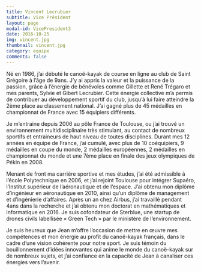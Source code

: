 ```yaml
---
title: Vincent Lecrubier
subtitle: Vice Président
layout: page
modal-id: VicePresident3
date: 2016-10-25
img: vincent.jpg
thumbnail: vincent.jpg
category: equipe
comments: false
---
```


Né en 1986, j’ai débuté le canoë-kayak de course en ligne au club de Saint Grégoire à l’âge de 9ans. J’y ai appris la valeur et la puissance de la passion, grâce à l’énergie de bénévoles comme Gillette et René Trégaro et mes parents, Sylvie et Gibert Lecrubier. Cette énergie collective m’a permis de contribuer au développement sportif du club, jusqu’à lui faire atteindre la 2ème place au classement national. J’ai gagné plus de 45 médailles en championnat de France avec 15 équipiers différents.

Je m’entraine depuis 2006 au pôle France de Toulouse, ou j’ai trouvé un environnement multidisciplinaire très stimulant, au contact de nombreux sportifs et entraineurs de haut niveau de toutes disciplines. Durant mes 12 années en équipe de France, j’ai cumulé, avec plus de 10 coéquipiers, 9 médailles en coupe du monde, 2 médailles européennes, 2 médailles en championnat du monde et une 7ème place en finale des jeux olympiques de Pékin en 2008.

Menant de front ma carrière sportive et mes études, j’ai été admissible à l’école Polytechnique en 2006, et j’ai rejoint Toulouse pour intégrer Supaéro, l’Institut supérieur de l’aéronautique et de l’espace. J’ai obtenu mon diplôme d’ingénieur en aéronautique en 2010, ainsi qu’un diplôme de management et d’ingénierie d’affaires. Après un an chez Airbus, j’ai travaillé pendant 4ans dans la recherche et j’ai obtenu mon doctorat en mathématiques et informatique en 2016. Je suis cofondateur de Sterblue, une startup de drones civils labellisée « Green Tech » par le ministère de l’environnement.

Je suis heureux que Jean m’offre l’occasion de mettre en œuvre mes compétences et mon énergie au profit du canoë-kayak français, dans le cadre d’une vision cohérente pour notre sport. Je suis témoin du bouillonnement d’idées innovantes qui anime le monde du canoë-kayak sur de nombreux sujets, et j’ai confiance en la capacité de Jean à canaliser ces énergies vers l’avenir.
